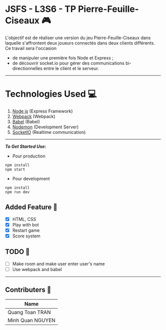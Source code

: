 # JSFS - L3S6 - TP Pierre-Feuille-Ciseaux 🎮

L'objectif est de réaliser une version du jeu Pierre-Feuille-Ciseaux dans laquelle s'affrontent deux joueurs connectés dans deux clients différents. Ce travail sera l'occasion

* de manipuler une première fois Node et Express ;
* de découvrir socket.io pour gérer des communications bi-directionnelles entre le client et le serveur.

___
# Technologies Used 💻
1. [Node js](https://nodejs.org) (Express Framework)
2. [Webpack](https://webpack.js.org/) (Webpack)
3. [Babel](https://babeljs.io/) (Babel)
4. [Nodemon](https://nodemon.io/) (Development Server)
5. [SocketIO](https://socket.io/) (Realtime communication)
___
***To Get Started Use:***
* Pour production
```
npm install
npm start
```

* Pour development
```
npm install
npm run dev
```

## Added Feature 🥰
- [x] HTML, CSS
- [x] Play with bot
- [x] Restart game
- [x] Score system

## TODO 🥺
- [ ] Make room and make user enter user's name
- [ ] Use webpack and babel
___
## Contributers 🤖
|Name|
|----|
|Quang Toan TRAN|
|Minh Quan NGUYEN|
